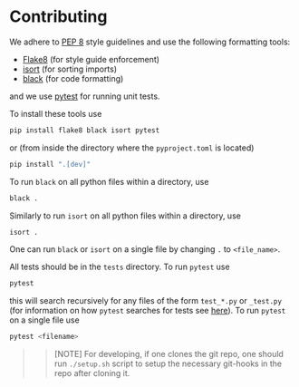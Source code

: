 # Contributing
We adhere to [PEP 8](https://peps.python.org/pep-0008/) style guidelines and use the following formatting tools:
- [Flake8](https://flake8.pycqa.org/en/latest/) (for style guide enforcement)
- [isort](https://pycqa.github.io/isort/) (for sorting imports)
- [black](https://github.com/psf/black) (for code formatting)

and we use [pytest](https://docs.pytest.org/en/stable/) for running unit tests.

To install these tools use
```bash
pip install flake8 black isort pytest
```
or (from inside the directory where the `pyproject.toml` is located)
```bash
pip install ".[dev]"
```

To run `black` on all python files within a directory, use
```bash
black .
```
Similarly to run `isort` on all python files within a directory, use
```bash
isort .
```
One can run `black` or `isort` on a single file by changing `.` to `<file_name>`.

All tests should be in the `tests` directory.
To run `pytest` use
```bash
pytest
```
this will search recursively for any files of the form `test_*.py` or `_test.py` (for information on how `pytest` searches for tests see [here](https://docs.pytest.org/en/7.1.x/explanation/goodpractices.html#conventions-for-python-test-discovery)). 
To run `pytest` on a single file use
```bash
pytest <filename>
```
>> [NOTE] For developing, if one clones the git repo, one should run `./setup.sh` script to setup the necessary git-hooks in the repo after cloning it.